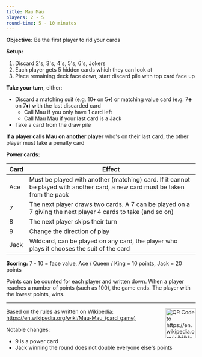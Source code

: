 ```yaml
---
title: Mau Mau
players: 2 - 5
round-time: 5 - 10 minutes
---
```


**Objective:** Be the first player to rid your cards

**Setup:**

1. Discard 2's, 3's, 4's, 5's, 6's, Jokers
2. Each player gets 5 hidden cards which they can look at
3. Place remaining deck face down, start discard pile with top card face up

**Take your turn**, either:

- Discard a matching suit (e.g. 10♦ on 5♦) or matching value card (e.g. 7♣ on 7♦) with the last discarded card
  - Call Mau if you only have 1 card left
  - Call Mau Mau if your last card is a Jack
- Take a card from the draw pile

**If a player calls Mau on another player** who's on their last card, the other player must take a penalty card

**Power cards:**

| Card | Effect                                                                                                                        |
|------|-------------------------------------------------------------------------------------------------------------------------------|
| Ace  | Must be played with another (matching) card. If it cannot be played with another card, a new card must be taken from the pack |
| 7    | The next player draws two cards. A 7 can be played on a 7 giving the next player 4 cards to take (and so on)                  |
| 8    | The next player skips their turn                                                                                              |
| 9    | Change the direction of play                                                                                                  |
| Jack | Wildcard, can be played on any card, the player who plays it chooses the suit of the card                                     |

**Scoring:** 7 - 10 = face value, Ace / Queen / King = 10 points, Jack = 20 points

<!--split-->

Points can be counted for each player and written down. When a player reaches a number of points (such as 100), the game ends. The player with the lowest points, wins.

---

<img alt="QR Code to https://en.wikipedia.org/wiki/Mau-Mau_(card_game)" src="/api/qrcodes/aHR0cHM6Ly9lbi53aWtpcGVkaWEub3JnL3dpa2kvTWF1LU1hdV8oY2FyZF9nYW1lKQ==" style="width: 5rem; float: right; margin: 0 0 1rem 1rem;">

Based on the rules as written on Wikipedia: https://en.wikipedia.org/wiki/Mau-Mau_(card_game)

Notable changes:

- 9 is a power card
- Jack winning the round does not double everyone else's points